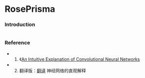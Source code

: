 RosePrisma
=========================
### Introduction
```
```
### Reference
- 1) 《[An Intuitive Explanation of Convolutional Neural Networks](http://andrew.gibiansky.com/blog/machine-learning/convolutional-neural-networks/)
- 2)  翻译版：[翻译](http://www.hackcv.com/index.php/archives/104/?hmsr=toutiao.io&utm_medium=toutiao.io&utm_source=toutiao.io) 神经网络的直观解释
